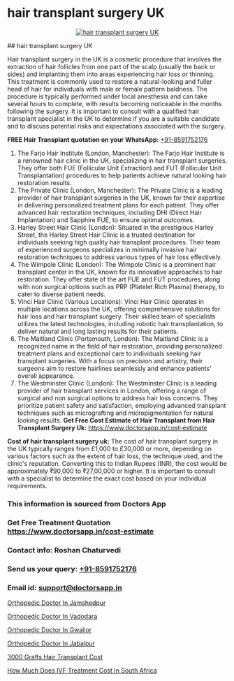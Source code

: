 # hair transplant surgery UK

<p align="center">
  <a href="https://doctorsapp.co.in/treatment/hair-transplant">
    <img src="https://doctorsapp.co.in/uploads/treatment_image/transplant.jpg" alt="hair transplant surgery UK">
  </a>
</p>
## hair transplant surgery UK

Hair transplant surgery in the UK is a cosmetic procedure that involves the extraction of hair follicles from one part of the scalp (usually the back or sides) and implanting them into areas experiencing hair loss or thinning. This treatment is commonly used to restore a natural-looking and fuller head of hair for individuals with male or female pattern baldness. The procedure is typically performed under local anesthesia and can take several hours to complete, with results becoming noticeable in the months following the surgery. It is important to consult with a qualified hair transplant specialist in the UK to determine if you are a suitable candidate and to discuss potential risks and expectations associated with the surgery.

**FREE Hair Transplant quotation on your WhatsApp:**  [+91-8591752176](https://api.whatsapp.com/send?phone=8591752176)

1) The Farjo Hair Institute (London, Manchester): The Farjo Hair Institute is a renowned hair clinic in the UK, specializing in hair transplant surgeries. They offer both FUE (Follicular Unit Extraction) and FUT (Follicular Unit Transplantation) procedures to help patients achieve natural looking hair restoration results.
2) The Private Clinic (London, Manchester): The Private Clinic is a leading provider of hair transplant surgeries in the UK, known for their expertise in delivering personalized treatment plans for each patient. They offer advanced hair restoration techniques, including DHI (Direct Hair Implantation) and Sapphire FUE, to ensure optimal outcomes.
3) Harley Street Hair Clinic (London): Situated in the prestigious Harley Street, the Harley Street Hair Clinic is a trusted destination for individuals seeking high quality hair transplant procedures. Their team of experienced surgeons specializes in minimally invasive hair restoration techniques to address various types of hair loss effectively.
4) The Wimpole Clinic (London): The Wimpole Clinic is a prominent hair transplant center in the UK, known for its innovative approaches to hair restoration. They offer state of the art FUE and FUT procedures, along with non surgical options such as PRP (Platelet Rich Plasma) therapy, to cater to diverse patient needs.
5) Vinci Hair Clinic (Various Locations): Vinci Hair Clinic operates in multiple locations across the UK, offering comprehensive solutions for hair loss and hair transplant surgery. Their skilled team of specialists utilizes the latest technologies, including robotic hair transplantation, to deliver natural and long lasting results for their patients.
6) The Maitland Clinic (Portsmouth, London): The Maitland Clinic is a recognized name in the field of hair restoration, providing personalized treatment plans and exceptional care to individuals seeking hair transplant surgeries. With a focus on precision and artistry, their surgeons aim to restore hairlines seamlessly and enhance patients' overall appearance.
7) The Westminster Clinic (London): The Westminster Clinic is a leading provider of hair transplant services in London, offering a range of surgical and non surgical options to address hair loss concerns. They prioritize patient safety and satisfaction, employing advanced transplant techniques such as micrografting and micropigmentation for natural looking results.
**Get Free Cost Estimate of Hair Transplant from Hair Transplant Surgery Uk:** https://www.doctorsapp.in/cost-estimate

**Cost of hair transplant surgery uk:**
The cost of hair transplant surgery in the UK typically ranges from £1,000 to £30,000 or more, depending on various factors such as the extent of hair loss, the technique used, and the clinic's reputation. Converting this to Indian Rupees (INR), the cost would be approximately ₹90,000 to ₹27,00,000 or higher. It is important to consult with a specialist to determine the exact cost based on your individual requirements.

### This information is sourced from Doctors App 
### Get Free Treatment Quotation https://www.doctorsapp.in/cost-estimate
### Contact info: Roshan Chaturvedi 
### Send us your query: [+91-8591752176](https://api.whatsapp.com/send?phone=8591752176) 
### Email id: support@doctorsapp.in

[Orthopedic Doctor In Jamshedpur](https://www.linkedin.com/pulse/orthopedic-doctor-jamshedpur-doctorsapp-khulna-jd5oe/?lipi=urn%3Ali%3Apage%3Ad_flagship3_publishing_published%3B6s0HL1EnS62Kk1Ppug3b7A%3D%3D)

[Orthopedic Doctor In Vadodara](https://www.linkedin.com/pulse/orthopedic-doctor-vadodara-doctorsapp-rajshahi-12vae?trackingId=J9U6KOddpSR5WFtY3OfuYg%3D%3D&lipi=urn%3Ali%3Apage%3Ad_flagship3_company_admin%3BtGKQvLKET%2FOkWlJl4W0MBA%3D%3D)

[Orthopedic Doctor In Gwalior](https://medium.com/@vimalrana22/orthopedic-doctor-in-gwalior-db56315fa585)

[Orthopedic Doctor In Jabalpur](https://medium.com/@devenderrathi97/orthopedic-doctor-in-jabalpur-79a9cfa27fc8)

[3000 Grafts Hair Transplant Cost](https://doctors-apps.github.io/doctorsapp/3000-grafts-hair-transplant-cost)

[How Much Does IVF Treatment Cost In South Africa](https://doctors-apps.github.io/doctorsapp/how-much-does-ivf-treatment-cost-in-south-africa)

